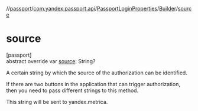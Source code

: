 //[passport](../../../../index.md)/[com.yandex.passport.api](../../index.md)/[PassportLoginProperties](../index.md)/[Builder](index.md)/[source](source.md)

# source

[passport]\
abstract override var [source](source.md): String?

A certain string by which the source of the authorization can be identified.

If there are two buttons in the application that can trigger authorization, then you need to pass different strings to this method.

This string will be sent to yandex.metrica.
